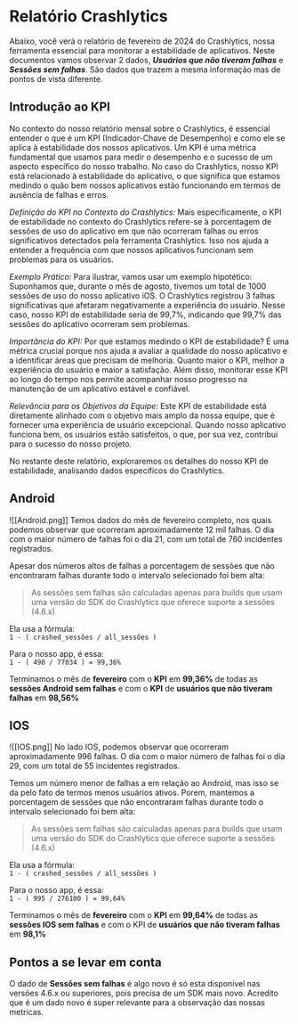 # Relatório **Crashlytics**

Abaixo, você verá o relatório de fevereiro de 2024 do Crashlytics, nossa ferramenta essencial para monitorar a estabilidade de aplicativos. Neste documentos vamos observar 2 dados, 
**_Usuários que não tiveram falhas_** e **_Sessões sem falhas_**. São dados que trazem a mesma informação mas de pontos de vista diferente. 
## Introdução ao KPI
No contexto do nosso relatório mensal sobre o Crashlytics, é essencial entender o que é um KPI (Indicador-Chave de Desempenho) e como ele se aplica à estabilidade dos nossos aplicativos. Um KPI é uma métrica fundamental que usamos para medir o desempenho e o sucesso de um aspecto específico do nosso trabalho. No caso do Crashlytics, nosso KPI está relacionado à estabilidade do aplicativo, o que significa que estamos medindo o quão bem nossos aplicativos estão funcionando em termos de ausência de falhas e erros.

_Definição do KPI no Contexto do Crashlytics:_ Mais especificamente, o KPI de estabilidade no contexto do Crashlytics refere-se à porcentagem de sessões de uso do aplicativo em que não ocorreram falhas ou erros significativos detectados pela ferramenta Crashlytics. Isso nos ajuda a entender a frequência com que nossos aplicativos funcionam sem problemas para os usuários.
 
_Exemplo Prático:_ Para ilustrar, vamos usar um exemplo hipotético: Suponhamos que, durante o mês de agosto, tivemos um total de 1000 sessões de uso do nosso aplicativo iOS. O Crashlytics registrou 3 falhas significativas que afetaram negativamente a experiência do usuário. Nesse caso, nosso KPI de estabilidade seria de 99,7%, indicando que 99,7% das sessões do aplicativo ocorreram sem problemas.
 
_Importância do KPI:_ Por que estamos medindo o KPI de estabilidade? É uma métrica crucial porque nos ajuda a avaliar a qualidade do nosso aplicativo e a identificar áreas que precisam de melhoria. Quanto maior o KPI, melhor a experiência do usuário e maior a satisfação. Além disso, monitorar esse KPI ao longo do tempo nos permite acompanhar nosso progresso na manutenção de um aplicativo estável e confiável.
 
_Relevância para os Objetivos da Equipe:_ Este KPI de estabilidade está diretamente alinhado com o objetivo mais amplo da nossa equipe, que é fornecer uma experiência de usuário excepcional. Quando nosso aplicativo funciona bem, os usuários estão satisfeitos, o que, por sua vez, contribui para o sucesso do nosso projeto.
 
No restante deste relatório, exploraremos os detalhes do nosso KPI de estabilidade, analisando dados específicos do Crashlytics.

## Android
![[Android.png]]
Temos dados do mês de fevereiro completo, nos quais podemos observar que ocorreram aproximadamente 12 mil falhas. O dia com o maior número de falhas foi o dia 21, com um total de 760 incidentes registrados.

Apesar dos números altos de falhas a porcentagem de sessões que não encontraram falhas durante todo o intervalo selecionado foi bem alta: 
> As sessões sem falhas são calculadas apenas para builds que usam uma versão do SDK do Crashlytics que oferece suporte a sessões (4.6.x)

Ela usa a fórmula:  
`1 - ( crashed_sessões / all_sessões )`

Para o nosso app, é essa:  
`1 - ( 490 / 77034 ) = 99,36%`

Terminamos o mês de **fevereiro** com o **KPI** em **99,36%** de todas as **sessões Android sem falhas** e com o **KPI** de **usuários que não tiveram falhas** em **98,56%**
## IOS
![[IOS.png]]
No lado IOS, podemos observar que ocorreram aproximadamente 996 falhas. O dia com o maior número de falhas foi o dia 29, com um total de 55 incidentes registrados.

Temos um número menor de falhas a em relação ao Android, mas isso se da pelo fato de termos menos usuários ativos. Porem, mantemos a porcentagem de sessões que não encontraram falhas durante todo o intervalo selecionado foi bem alta: 
> As sessões sem falhas são calculadas apenas para builds que usam uma versão do SDK do Crashlytics que oferece suporte a sessões (4.6.x)

Ela usa a fórmula:  
`1 - ( crashed_sessões / all_sessões )`

Para o nosso app, é essa:  
`1 - ( 995 / 276100 ) = 99,64%`

Terminamos o mês de **fevereiro** com o **KPI** em **99,64%** de todas as **sessões IOS sem falhas** e com o KPI de **usuários que não tiveram falhas** em **98,1%**


## Pontos a se levar em conta
O dado de **Sessões sem falhas** é algo novo é só esta disponível nas versões 4.6.x ou superiores, pois precisa de um SDK mais novo. Acredito que é um dado novo é super relevante para a observação das nossas metricas. 